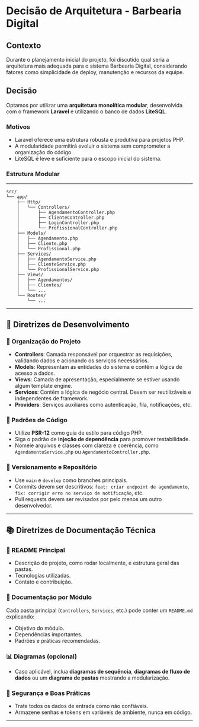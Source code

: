 # Decisão de Arquitetura - Barbearia Digital

## Contexto
Durante o planejamento inicial do projeto, foi discutido qual seria a arquitetura mais adequada para o sistema Barbearia Digital, considerando fatores como simplicidade de deploy, manutenção e recursos da equipe.

## Decisão
Optamos por utilizar uma **arquitetura monolítica modular**, desenvolvida com o framework **Laravel** e utilizando o banco de dados **LiteSQL**.

### Motivos
- Laravel oferece uma estrutura robusta e produtiva para projetos PHP.
- A modularidade permitirá evoluir o sistema sem comprometer a organização do código.
- LiteSQL é leve e suficiente para o escopo inicial do sistema.

### Estrutura Modular 

---

```
src/  
└── app/  
    ├── Http/  
    │   └── Controllers/  
    │       ├── AgendamentoController.php  
    │       ├── ClienteController.php  
    │       ├── LoginController.php  
    │       └── ProfissionalController.php  
    ├── Models/  
    │   ├── Agendamento.php  
    │   ├── Cliente.php  
    │   └── Profissional.php  
    ├── Services/  
    │   ├── AgendamentoService.php  
    │   ├── ClienteService.php  
    │   └── ProfissionalService.php 
    ├── Views/  
    │   ├── Agendamentos/ 
    │   ├── Clientes/  
    │   └── ...  
    └── Routes/  
        └── ...
```
---

## 📘 Diretrizes de Desenvolvimento

### 🔹 Organização do Projeto
- **Controllers**: Camada responsável por orquestrar as requisições, validando dados e acionando os serviços necessários.
- **Models**: Representam as entidades do sistema e contêm a lógica de acesso a dados.
- **Views**: Camada de apresentação, especialmente se estiver usando algum template engine.
- **Services**: Contêm a lógica de negócio central. Devem ser reutilizáveis e independentes de framework.
- **Providers**: Serviços auxiliares como autenticação, fila, notificações, etc.

### 🔹 Padrões de Código
- Utilize **PSR-12** como guia de estilo para código PHP.
- Siga o padrão de **injeção de dependência** para promover testabilidade.
- Nomeie arquivos e classes com clareza e coerência, como `AgendamentoService.php` ou `AgendamentoController.php`.

### 🔹 Versionamento e Repositório
- Use `main` e `develop` como branches principais.
- Commits devem ser descritivos: `feat: criar endpoint de agendamento`, `fix: corrigir erro no serviço de notificação`, etc.
- Pull requests devem ser revisados por pelo menos um outro desenvolvedor.

---

## 📚 Diretrizes de Documentação Técnica

### 📄 README Principal
- Descrição do projeto, como rodar localmente, e estrutura geral das pastas.
- Tecnologias utilizadas.
- Contato e contribuição.

### 🧩 Documentação por Módulo
Cada pasta principal (`Controllers`, `Services`, etc.) pode conter um `README.md` explicando:
- Objetivo do módulo.
- Dependências importantes.
- Padrões e práticas recomendadas.

### 📊 Diagramas (opcional)
- Caso aplicável, inclua **diagramas de sequência**, **diagramas de fluxo de dados** ou um **diagrama de pastas** mostrando a modularização.

### 🔐 Segurança e Boas Práticas
- Trate todos os dados de entrada como não confiáveis.
- Armazene senhas e tokens em variáveis de ambiente, nunca em código.

---



